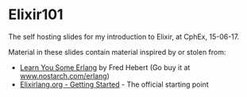 Elixir101
=========

The self hosting slides for my introduction to Elixir, at CphEx, 15-06-17.

Material in these slides contain material inspired by or stolen from:

* [Learn You Some Erlang](http://learnyousomeerlang.com/) by Fred Hebert (Go buy it at www.nostarch.com/erlang)
* [Elixirlang.org - Getting Started](http://elixir-lang.org/getting-started/introduction.html) - The official starting point
